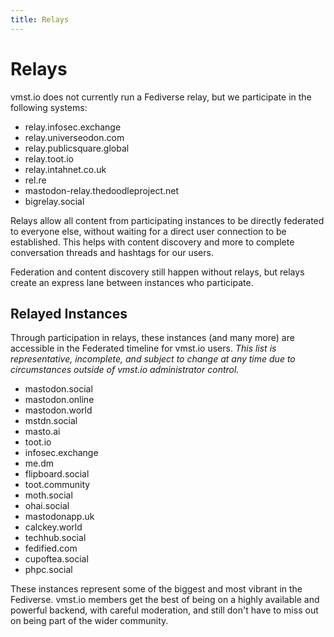 ```yaml
---
title: Relays
---
```


# Relays

vmst.io does not currently run a Fediverse relay, but we participate in the following systems:

- relay.infosec.exchange
- relay.universeodon.com
- relay.publicsquare.global
- relay.toot.io
- relay.intahnet.co.uk
- rel.re
- mastodon-relay.thedoodleproject.net
- bigrelay.social

Relays allow all content from participating instances to be directly federated to everyone else, without waiting for a direct user connection to be established.
This helps with content discovery and more to complete conversation threads and hashtags for our users.

Federation and content discovery still happen without relays, but relays create an express lane between instances who participate.

## Relayed Instances

Through participation in relays, these instances (and many more) are accessible in the Federated timeline for vmst.io users.
_This list is representative, incomplete, and subject to change at any time due to circumstances outside of vmst.io administrator control._

- mastodon.social
- mastodon.online
- mastodon.world
- mstdn.social
- masto.ai
- toot.io
- infosec.exchange
- me.dm
- flipboard.social
- toot.community
- moth.social
- ohai.social
- mastodonapp.uk
- calckey.world
- techhub.social
- fedified.com
- cupoftea.social
- phpc.social

These instances represent some of the biggest and most vibrant in the Fediverse.
vmst.io members get the best of being on a highly available and powerful backend, with careful moderation, and still don't have to miss out on being part of the wider community.
